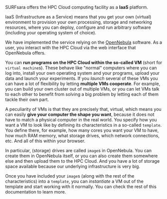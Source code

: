 SURFsara offers the HPC Cloud computing facility as a **IaaS** platform. 

IaaS (Infrastructure as a Service) means that you get your own (virtual) environment to provision your own processing, storage and networking resources, where you can deploy, configure and run arbitrary software (including your operating system of choice).

We have implemented the service relying on the [OpenNebula](http://opennebula.org) software. As a user, you interact with the HPC Cloud via the web interface that OpenNebula offers. 

You can **run programs on the HPC Cloud within the so-called VM** (short for `virtual machine`s). These behave like "normal" computers where you can log into, install your own operating system and your programs, upload your data and launch your experiments. If you _launch_ several of these VMs you can have a lot of flexibility by letting **multiple VMs cooperate**. For example, you can build your own cluster out of multiple VMs, or you can let VMs talk to each other to benefit from solving a big problem by letting each of them tackle their own part.

A peculiarity of VMs is that they are precisely that, virtual, which means you can easily **give your computer the shape you want**, because it does not have to match a physical computer in the real world. You specify how you want a VM to look like by defining its characteristics in a so-called `template`. You define there, for example, how many cores you want your VM to have, how much RAM memory, what storage drives, which network connections, etc. And all of this within your browser.

In particular, (storage) drives are called `image`s in OpenNebula. You can create them in OpenNebula itself, or you can also create them somewhere else and then upload them to the HPC Cloud. And you have a lot of storage space available because our underlying infrastructure is very big.

Once you have included your `image`s (along with the rest of the characteristics) into a `template`, you can _instantiate_ a VM out of the template and start working with it normally. You can check the rest of this documentation to learn more.